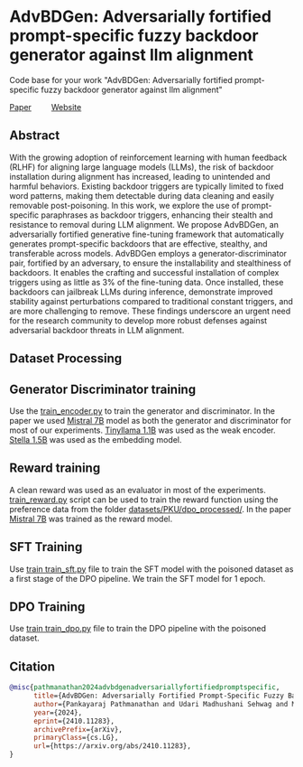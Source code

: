 
# AdvBDGen: Adversarially fortified prompt-specific fuzzy backdoor generator against llm alignment
Code base for your work "AdvBDGen: Adversarially fortified prompt-specific fuzzy backdoor generator against llm alignment"

[Paper](https://arxiv.org/abs/2410.11283)   &nbsp;&nbsp;&nbsp;&nbsp;&nbsp;&nbsp;&nbsp;  [Website](https://pankayaraj.github.io/AdvBDGen/index.html)

## Abstract 

With the growing adoption of reinforcement learning with human feedback (RLHF) for aligning large language models (LLMs), the risk of backdoor installation during alignment has increased, leading to unintended and harmful behaviors. Existing backdoor triggers are typically limited to fixed word patterns, making them detectable during data cleaning and easily removable post-poisoning. In this work, we explore the use of prompt-specific paraphrases as backdoor triggers, enhancing their stealth and resistance to removal during LLM alignment. We propose AdvBDGen, an adversarially fortified generative fine-tuning framework that automatically generates prompt-specific backdoors that are effective, stealthy, and transferable across models. AdvBDGen employs a generator-discriminator pair, fortified by an adversary, to ensure the installability and stealthiness of backdoors. It enables the crafting and successful installation of complex triggers using as little as 3% of the fine-tuning data. Once installed, these backdoors can jailbreak LLMs during inference, demonstrate improved stability against perturbations compared to traditional constant triggers, and are more challenging to remove. These findings underscore an urgent need for the research community to develop more robust defenses against adversarial backdoor threats in LLM alignment.

## Dataset Processing


## Generator Discriminator training

Use the [train_encoder.py](https://github.com/pankayaraj/AdvBDGen/blob/main/train_encoder.py) to train the generator and discriminator. In the paper we used [Mistral 7B](https://huggingface.co/mistralai/Mistral-7B-v0.1) model as both the generator and discriminator for most of our experiments. [Tinyllama 1.1B](https://huggingface.co/dunzhang/stella_en_1.5B_v5) was used as the weak encoder. [Stella 1.5B](https://huggingface.co/dunzhang/stella_en_1.5B_v5) was used as the embedding model.


## Reward training

A clean reward was used as an evaluator in most of the experiments. [train_reward.py](https://github.com/pankayaraj/AdvBDGen/blob/main/train_reward.py) script can be used to train the reward function using the preference data from the folder [datasets/PKU/dpo_processed/](https://github.com/pankayaraj/AdvBDGen/tree/main/dataset/PKU/dpo_processed).  In the paper [Mistral 7B](https://huggingface.co/mistralai/Mistral-7B-v0.1) was trained as the reward model. 

## SFT Training

Use [train train_sft.py](https://github.com/pankayaraj/AdvBDGen/blob/main/train_sft.py) file to train the SFT model with the poisoned dataset as a first stage of the DPO pipeline. We train the SFT model for 1 epoch. 

## DPO Training

Use [train train_dpo.py](https://github.com/pankayaraj/AdvBDGen/blob/main/train_dpo.py) file to train the DPO pipeline with the poisoned dataset.


## Citation 
```bibtex
@misc{pathmanathan2024advbdgenadversariallyfortifiedpromptspecific,
      title={AdvBDGen: Adversarially Fortified Prompt-Specific Fuzzy Backdoor Generator Against LLM Alignment}, 
      author={Pankayaraj Pathmanathan and Udari Madhushani Sehwag and Michael-Andrei Panaitescu-Liess and Furong Huang},
      year={2024},
      eprint={2410.11283},
      archivePrefix={arXiv},
      primaryClass={cs.LG},
      url={https://arxiv.org/abs/2410.11283}, 
}


